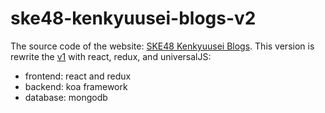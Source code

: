 # ske48-kenkyuusei-blogs-v2

The source code of the website: [SKE48 Kenkyuusei Blogs][].
This version is rewrite the [v1][] with react, redux, and universalJS:
* frontend: react and redux  
* backend: koa framework 
* database: mongodb

[SKE48 Kenkyuusei BLogs]: https://vincenter02.herokuapp.com/ske48_kenkyuusei_blogs
[v1]:
https://github.com/vincenterr/ske48-kenkyuusei-blogs-v1

